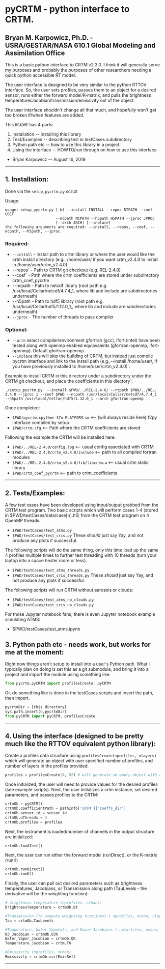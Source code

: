# pyCRTM - python interface to CRTM.

## Bryan M. Karpowicz, Ph.D. - USRA/GESTAR/NASA 610.1 Global Modeling and Assimilation Office

This is a basic python interface to CRTM v2.3.0. I think it will generally serve my purposes and probably the purposes of other researchers needing a quick python accessible RT model.

The user interface is designed to be very similar to the python RTTOV interface. So, the user sets profiles, passes them to an object for a desired sensor, runs either the forward model/K-matrix, and pulls the brightness temperature/Jacobian/transmission/emissivity out of the object.  

The user interface shouldn't change all that much, and hopefully won't get too broken if/when features are added.  

This `README` has 4 parts:

1. Installation -- installing this library
2. Test/Examples -- describing test in testCases subdirectory
3. Python path etc -- how to use this library in a project.
4. Using the interface -- HOWTO/run through on how to use this interface

- Bryan Karpowicz -- August 16, 2019
---------------------------------------------------------------------------------------- 

## 1. Installation:
 
Done via the `setup_pycrtm.py` script  

Usage:
```
usage: setup_pycrtm.py [-h] --install INSTALL --repos RTPATH --coef COEF
                       --ncpath NCPATH --h5path H5PATH --jproc JPROC
                       [--arch ARCH] [--inplace]
the following arguments are required: --install, --repos, --coef, --ncpath, --h5path, --jproc
```

### Required:
* `--install` -  Install path to crtm library or where the user would like the crtm install directory (e.g., /home/user/ if you want crtm_v2.4.0 to install in /home/user/crtm_v2.4.0)
*  --repos`   -  Path to CRTM git checkout (e.g. REL-2.4.0) 
*  --coef`    -  Path where the crtm coefficients are stored under subdirectory crtm_coef_pycrtm
*  --ncpath   -  Path to netcdf library (root path e.g. /usr/local/Cellar/netcdf/4.7.4_1, where lib and include are subdirectories underneath) 
*  --h5path   -  Path to hdf5 library (root path e.g. /usr/local/Cellar/hdf5/1.12.0_1,, where lib and include are subdirectories underneath) 
* `--jproc`   -  The number of threads to pass compiler

### Optional:
* `--arch` select compiler/environment gfortran (gcc), ifort (intel) have been tested along with openmp enabled equiavalents (gfortran-openmp, ifort-openmp). Default gfortran-openmp
* `--inplace` this will skip the building of CRTM, but instead just compile pycrtm interface and link to the install path (e.g.,--install /home/user/, if you have previously installed to /home/user/crtm_v2.4.0)`.


Example to install CRTM in this directory under a subdirectory under the CRTM git checkout, and place the coefficients in this diectory`:
```
./setup_pycrtm.py  --install $PWD/../REL-2.4.0/ --rtpath $PWD/../REL-2.4.0 --jproc 1 --coef $PWD --ncpath /usr/local/Cellar/netcdf/4.7.4_1 --h5path /usr/local/Cellar/hdf5/1.12.0_1 --arch gfortran-openmp
```
Once completed:

* `$PWD/pycrtm.cpython-37m-PLATFORM.so` <-- (will always reside here) f2py interface compiled by setup 
* `$PWD/crtm.cfg`                       <-- Path where the CRTM coefficients are stored 

Following the example the CRTM will be installed here:

* `$PWD/../REL-2.4.0/config.log`                        <-- usual config associated with CRTM
* `$PWD/../REL-2.4.0/crtm_v2.4.0/include`               <-- path to all compiled fortran modules
* `$PWD/../REL-2.4.0/crtm_v2.4.0/lib/libcrtm.a`         <-- usual crtm static library
* `$PWD/crtm_coef_pycrtm`                               <-- path to crtm_coefficients
---------------------------------------------------------------------------------------- 

## 2. Tests/Examples:

A few test cases have been developed using input/output grabbed from the CRTM test program.
Two basic scripts which will perform cases 1-4 (stored in $PWD/testCases/data/case[n].h5) from the CRTM test program on 4 OpenMP threads: 
* `$PWD/testCases/test_atms.py`
* `$PWD/testCases/test_cris.py`
These *should* just say Yay, and not produce any plots if successful. 

The following scripts will do the same thing, only this time load up the same 4 profiles multiple times to further test threading with 10 threads (turn your laptop into a space heater more or less).
* `$PWD/testCases/test_atms_threads.py`
* `$PWD/testCases/test_cris_threads.py`
These *should* just say Yay, and not produce any plots if successful. 


The following scripts will run CRTM without aerosols or clouds:
* `$PWD/testCases/test_atms_no_clouds.py`
* `$PWD/testCases/test_cris_no_clouds.py`

For those Jupyter notebook fans, there is even Jupyter notebook example simulating ATMS:
* $PWD/testCases/test_atms.ipynb

## 3. Python path etc - needs work, but works for me at the moment: 

Right now things aren't setup to install into a user's Python path. What I typically plan on doing is set this as a git submodule, and bring it into a project and import the module using something like:
```Python
from pycrtm.pyCRTM import profilesCreate, pyCRTM
```
Or, do something like is done in the testCases scripts and insert the path, then import.
```Python
pycrtmDir = [this directory]
sys.path.insert(0,pycrtmDir)
from pyCRTM import pyCRTM, profilesCreate
```
---------------------------------------------------------------------------------------- 

## 4. Using the interface (designed to be pretty much like the RTTOV equivalent python library):

Create a profiles data structure using `profilesCreate(nprofiles, nlayers)` which will generate an object with user specified number of profiles, and number of layers in the profiles provided.
```Python
profiles = profilesCreate(4, 92) # will generate an empty object with 4 profiles each with 92 layers. 
```
Once initialized, the user will need to provide values for the desired profiles (see example scripts). Next, the user initializes a crtm instance, set desired parameters, and passes profiles to the CRTM:

```Python
crtmOb = pyCRTM()
crtmOb.coefficientPath = pathInfo['CRTM']['coeffs_dir']
crtmOb.sensor_id = sensor_id
crtmOb.nThreads = 4
crtmOb.profiles = profiles
```

Next, the instrument is loaded/number of channels in the output structure are initialized:

```Python
crtmOb.loadInst()
```

Next, the user can run either the forward model (runDirect), or the K-matrix (runK) 
```Python
crtmOb.runDirect()
crtmOb.runK()
```
Finally, the user can pull out desired parameters such as brightness temperatures, Jacobians, or Transmission along path (TauLevels - the derivative will be the weighting function):
```Python
# brightness temperature (nprofiles, nchan):
brightnessTemperature = crtmOb.Bt 

#Transmission (to compute weighting functions) ( nprofiles, nchan, nlayers)
Tau = crtmOb.TauLevels 

#Temperature, Water Vapo[u]r, and Ozone Jacobians ( npforfiles, nchan, nlayers)
O3_Jacobian = crtmOb.O3K
Water_Vapor_Jacobian = crtmOb.QK
Temperature_Jacobian = crtm.TK

#Emissivity (nprofiles, nchan)
Emissivity = crtmOb.surfEmisRefl
```
---------------------------------------------------------------------------------------- 

